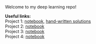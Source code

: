 Welcome to my deep learning repo!

**Useful links:**\
Project 1:
[notebook](https://github.com/aggelitoo/deep_learning/blob/master/project1/project1.ipynb),
[hand-written solutions](https://github.com/aggelitoo/deep_learning/blob/master/project1/project1_task1.pdf) \
Project 2:
[notebook](https://github.com/aggelitoo/deep_learning/blob/master/project2/project2.ipynb)\
Project 3:
[notebook]()\
Project 4:
[notebook]()